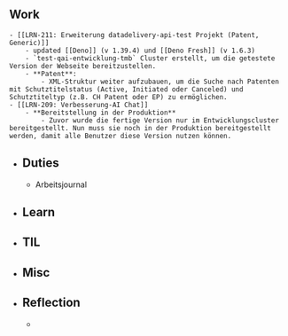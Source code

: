 ## Work
	- [[LRN-211: Erweiterung datadelivery-api-test Projekt (Patent, Generic)]]
		- updated [[Deno]] (v 1.39.4) und [[Deno Fresh]] (v 1.6.3)
		- `test-qai-entwicklung-tmb` Cluster erstellt, um die getestete Version der Webseite bereitzustellen.
		- **Patent**:
			- XML-Struktur weiter aufzubauen, um die Suche nach Patenten mit Schutztitelstatus (Active, Initiated oder Canceled) und Schutztiteltyp (z.B. CH Patent oder EP) zu ermöglichen.
	- [[LRN-209: Verbesserung-AI Chat]]
		- **Bereitstellung in der Produktion**
			- Zuvor wurde die fertige Version nur im Entwicklungscluster bereitgestellt. Nun muss sie noch in der Produktion bereitgestellt werden, damit alle Benutzer diese Version nutzen können.
- ## Duties
	- Arbeitsjournal
- ## Learn
- ## TIL
- ## Misc
- ## Reflection
	-